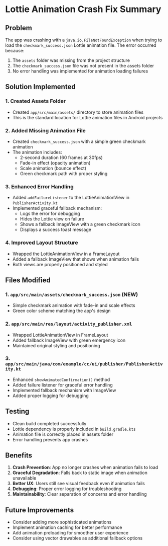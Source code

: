 # Lottie Animation Crash Fix Summary

## Problem
The app was crashing with a `java.io.FileNotFoundException` when trying to load the `checkmark_success.json` Lottie animation file. The error occurred because:

1. The `assets` folder was missing from the project structure
2. The `checkmark_success.json` file was not present in the assets folder
3. No error handling was implemented for animation loading failures

## Solution Implemented

### 1. Created Assets Folder
- Created `app/src/main/assets/` directory to store animation files
- This is the standard location for Lottie animation files in Android projects

### 2. Added Missing Animation File
- Created `checkmark_success.json` with a simple green checkmark animation
- The animation includes:
  - 2-second duration (60 frames at 30fps)
  - Fade-in effect (opacity animation)
  - Scale animation (bounce effect)
  - Green checkmark path with proper styling

### 3. Enhanced Error Handling
- Added `addFailureListener` to the LottieAnimationView in `PublisherActivity.kt`
- Implemented graceful fallback mechanism:
  - Logs the error for debugging
  - Hides the Lottie view on failure
  - Shows a fallback ImageView with a green checkmark icon
  - Displays a success toast message

### 4. Improved Layout Structure
- Wrapped the LottieAnimationView in a FrameLayout
- Added a fallback ImageView that shows when animation fails
- Both views are properly positioned and styled

## Files Modified

### 1. `app/src/main/assets/checkmark_success.json` (NEW)
- Simple checkmark animation with fade-in and scale effects
- Green color scheme matching the app's design

### 2. `app/src/main/res/layout/activity_publisher.xml`
- Wrapped LottieAnimationView in FrameLayout
- Added fallback ImageView with green emergency icon
- Maintained original styling and positioning

### 3. `app/src/main/java/com/example/cc/ui/publisher/PublisherActivity.kt`
- Enhanced `showAnimatedConfirmation()` method
- Added failure listener for graceful error handling
- Implemented fallback mechanism with ImageView
- Added proper logging for debugging

## Testing
- Clean build completed successfully
- Lottie dependency is properly included in `build.gradle.kts`
- Animation file is correctly placed in assets folder
- Error handling prevents app crashes

## Benefits
1. **Crash Prevention**: App no longer crashes when animation fails to load
2. **Graceful Degradation**: Falls back to static image when animation unavailable
3. **Better UX**: Users still see visual feedback even if animation fails
4. **Debugging**: Proper error logging for troubleshooting
5. **Maintainability**: Clear separation of concerns and error handling

## Future Improvements
- Consider adding more sophisticated animations
- Implement animation caching for better performance
- Add animation preloading for smoother user experience
- Consider using vector drawables as additional fallback options
